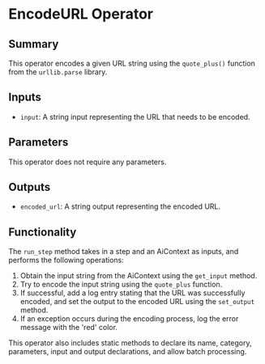 # EncodeURL Operator

## Summary
This operator encodes a given URL string using the `quote_plus()` function from the `urllib.parse` library.

## Inputs
- `input`: A string input representing the URL that needs to be encoded.

## Parameters
This operator does not require any parameters.

## Outputs
- `encoded_url`: A string output representing the encoded URL.

## Functionality
The `run_step` method takes in a step and an AiContext as inputs, and performs the following operations:

1. Obtain the input string from the AiContext using the `get_input` method.
2. Try to encode the input string using the `quote_plus` function.
3. If successful, add a log entry stating that the URL was successfully encoded, and set the output to the encoded URL using the `set_output` method.
4. If an exception occurs during the encoding process, log the error message with the 'red' color.

This operator also includes static methods to declare its name, category, parameters, input and output declarations, and allow batch processing.